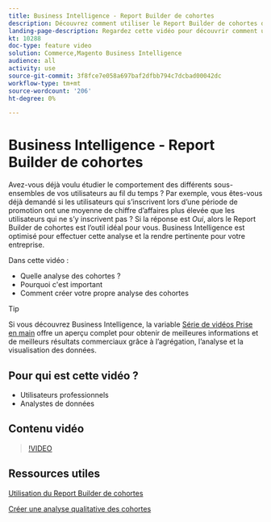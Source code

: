 ```yaml
---
title: Business Intelligence - Report Builder de cohortes
description: Découvrez comment utiliser le Report Builder de cohortes de Business Intelligence pour créer des analyses et des rapports optimisés pertinents pour votre entreprise.
landing-page-description: Regardez cette vidéo pour découvrir comment utiliser le Report Builder de cohortes de Business Intelligence pour créer des rapports et des analyses optimisés pertinents pour votre entreprise.
kt: 10288
doc-type: feature video
solution: Commerce,Magento Business Intelligence
audience: all
activity: use
source-git-commit: 3f8fce7e058a697baf2dfbb794c7dcbad00042dc
workflow-type: tm+mt
source-wordcount: '206'
ht-degree: 0%

---
```


# Business Intelligence - Report Builder de cohortes

Avez-vous déjà voulu étudier le comportement des différents sous-ensembles de vos utilisateurs au fil du temps ? Par exemple, vous êtes-vous déjà demandé si les utilisateurs qui s’inscrivent lors d’une période de promotion ont une moyenne de chiffre d’affaires plus élevée que les utilisateurs qui ne s’y inscrivent pas ? Si la réponse est _Oui_, alors le Report Builder de cohortes est l’outil idéal pour vous. Business Intelligence est optimisé pour effectuer cette analyse et la rendre pertinente pour votre entreprise.

Dans cette vidéo :

- Quelle analyse des cohortes ?
- Pourquoi c&#39;est important
- Comment créer votre propre analyse des cohortes

>[!TIP]
>
>Si vous découvrez Business Intelligence, la variable [Série de vidéos Prise en main](1-overview.md) offre un aperçu complet pour obtenir de meilleures informations et de meilleurs résultats commerciaux grâce à l’agrégation, l’analyse et la visualisation des données.

## Pour qui est cette vidéo ?

- Utilisateurs professionnels
- Analystes de données

## Contenu vidéo

>[!VIDEO](https://video.tv.adobe.com/v/342407?quality=12&learn=on)

## Ressources utiles

[Utilisation du Report Builder de cohortes](https://docs.magento.com/mbi/data-analyst/dev-reports/cohort-rpt-bldr.html)

[Créer une analyse qualitative des cohortes](https://docs.magento.com/mbi/data-analyst/dev-reports/create-qual-cohort-analysis.html)
